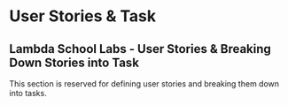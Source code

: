 # User Stories & Task

## Lambda School Labs - User Stories & Breaking Down Stories into Task

This section is reserved for defining user stories and breaking them down into tasks.



